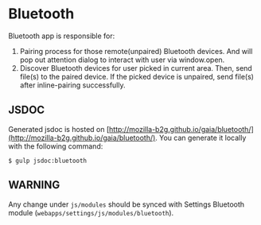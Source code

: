 # Bluetooth
Bluetooth app is responsible for:

1. Pairing process for those remote(unpaired) Bluetooth devices. And will pop out attention dialog to interact with user via window.open.
2. Discover Bluetooth devices for user picked in current area. Then, send file(s) to the paired device. If the picked device is unpaired, send file(s) after inline-pairing successfully.


## JSDOC

Generated jsdoc is hosted on [http://mozilla-b2g.github.io/gaia/bluetooth/](http://mozilla-b2g.github.io/gaia/bluetooth/). You can generate it locally with the following command:

```
$ gulp jsdoc:bluetooth
```


## WARNING

Any change under `js/modules` should be synced with Settings Bluetooth module (`webapps/settings/js/modules/bluetooth`).
